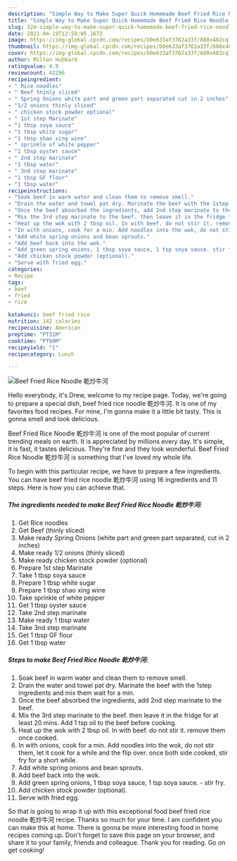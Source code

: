 ```yaml
---
description: "Simple Way to Make Super Quick Homemade Beef Fried Rice Noodle 乾炒牛河"
title: "Simple Way to Make Super Quick Homemade Beef Fried Rice Noodle 乾炒牛河"
slug: 324-simple-way-to-make-super-quick-homemade-beef-fried-rice-noodle
date: 2021-04-19T12:59:05.167Z
image: https://img-global.cpcdn.com/recipes/b0e633af3762a33f/680x482cq70/beef-fried-rice-noodle-乾炒牛河-recipe-main-photo.jpg
thumbnail: https://img-global.cpcdn.com/recipes/b0e633af3762a33f/680x482cq70/beef-fried-rice-noodle-乾炒牛河-recipe-main-photo.jpg
cover: https://img-global.cpcdn.com/recipes/b0e633af3762a33f/680x482cq70/beef-fried-rice-noodle-乾炒牛河-recipe-main-photo.jpg
author: Milton Hubbard
ratingvalue: 4.9
reviewcount: 42296
recipeingredient:
- " Rice noodles"
- " Beef thinly sliced"
- " Spring Onions white part and green part separated cut in 2 inches"
- "1/2 onions thinly sliced"
- " chicken stock powder optional"
- " 1st step Marinate"
- "1 tbsp soya sauce"
- "1 tbsp white sugar"
- "1 tbsp shao xing wine"
- " sprinkle of white pepper"
- "1 tbsp oyster sauce"
- " 2nd step marinate"
- "1 tbsp water"
- " 3nd step marinate"
- "1 tbsp GF flour"
- "1 tbsp water"
recipeinstructions:
- "Soak beef in warm water and clean them to remove smell."
- "Drain the water and towel pat dry. Marinate the beef with the 1step ingredients and mix them wait for a min."
- "Once the beef absorbed the ingredients, add 2nd step marinate to the beef."
- "Mix the 3rd step marinate to the beef. then leave it in the fridge for at least 20 mins. Add 1 tsp oil to the beef before cooking."
- "Heat up the wok with 2 tbsp oil. In with beef. do not stir it. remove them once cooked."
- "In with onions, cook for a min. Add noodles into the wok, do not stir them, let it cook for a while and the flip over. once both side cooked, stir fry for a short while."
- "Add white spring onions and bean sprouts."
- "Add beef back into the wok."
- "Add green spring onions, 1 tbsp soya sauce, 1 tsp soya sauce. stir fry."
- "Add chicken stock powder (optional)."
- "Serve with fried egg."
categories:
- Recipe
tags:
- beef
- fried
- rice

katakunci: beef fried rice 
nutrition: 142 calories
recipecuisine: American
preptime: "PT31M"
cooktime: "PT60M"
recipeyield: "1"
recipecategory: Lunch

---
```



![Beef Fried Rice Noodle 乾炒牛河](https://img-global.cpcdn.com/recipes/b0e633af3762a33f/680x482cq70/beef-fried-rice-noodle-乾炒牛河-recipe-main-photo.jpg)

Hello everybody, it's Drew, welcome to my recipe page. Today, we're going to prepare a special dish, beef fried rice noodle 乾炒牛河. It is one of my favorites food recipes. For mine, I'm gonna make it a little bit tasty. This is gonna smell and look delicious.

Beef Fried Rice Noodle 乾炒牛河 is one of the most popular of current trending meals on earth. It is appreciated by millions every day. It's simple, it is fast, it tastes delicious. They're fine and they look wonderful. Beef Fried Rice Noodle 乾炒牛河 is something that I've loved my whole life.




To begin with this particular recipe, we have to prepare a few ingredients. You can have beef fried rice noodle 乾炒牛河 using 16 ingredients and 11 steps. Here is how you can achieve that.

<!--inarticleads1-->

##### The ingredients needed to make Beef Fried Rice Noodle 乾炒牛河:

1. Get  Rice noodles
1. Get  Beef (thinly sliced)
1. Make ready  Spring Onions (white part and green part separated, cut in 2 inches)
1. Make ready 1/2 onions (thinly sliced)
1. Make ready  chicken stock powder (optional)
1. Prepare  1st step Marinate
1. Take 1 tbsp soya sauce
1. Prepare 1 tbsp white sugar
1. Prepare 1 tbsp shao xing wine
1. Take  sprinkle of white pepper
1. Get 1 tbsp oyster sauce
1. Take  2nd step marinate
1. Make ready 1 tbsp water
1. Take  3nd step marinate
1. Get 1 tbsp GF flour
1. Get 1 tbsp water




<!--inarticleads2-->

##### Steps to make Beef Fried Rice Noodle 乾炒牛河:

1. Soak beef in warm water and clean them to remove smell.
1. Drain the water and towel pat dry. Marinate the beef with the 1step ingredients and mix them wait for a min.
1. Once the beef absorbed the ingredients, add 2nd step marinate to the beef.
1. Mix the 3rd step marinate to the beef. then leave it in the fridge for at least 20 mins. Add 1 tsp oil to the beef before cooking.
1. Heat up the wok with 2 tbsp oil. In with beef. do not stir it. remove them once cooked.
1. In with onions, cook for a min. Add noodles into the wok, do not stir them, let it cook for a while and the flip over. once both side cooked, stir fry for a short while.
1. Add white spring onions and bean sprouts.
1. Add beef back into the wok.
1. Add green spring onions, 1 tbsp soya sauce, 1 tsp soya sauce. - stir fry.
1. Add chicken stock powder (optional).
1. Serve with fried egg.




So that is going to wrap it up with this exceptional food beef fried rice noodle 乾炒牛河 recipe. Thanks so much for your time. I am confident you can make this at home. There is gonna be more interesting food in home recipes coming up. Don't forget to save this page on your browser, and share it to your family, friends and colleague. Thank you for reading. Go on get cooking!
